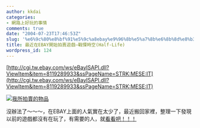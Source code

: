 ```yaml
---
author: kkdai
categories:
- 網路上好玩的事情
comments: true
date: "2004-07-23T17:46:53Z"
slug: '%e6%9c%80%e8%bf%91%e5%9c%a8ebay%e9%96%8b%e5%a7%8b%e6%8b%8d%e8%b3%a3%e9%81%8a%e6%88%b2-%e6%88%b0%e6%85%84%e6%99%82%e7%a9%bahalf-life'
title: 最近在EBAY開始拍賣遊戲–戰慄時空(Half-Life)
wordpress_id: 124
---
```


[http://cgi.tw.ebay.com/ws/eBayISAPI.dll?ViewItem&item=8119289933&ssPageName=STRK:MESE:IT](http://cgi.tw.ebay.com/ws/eBayISAPI.dll?ViewItem&item=8119289933&ssPageName=STRK:MESE:IT)

[![我所拍賣的物品](http://www.evanlin.com/blog/archives/0723/ebay.jpg)](http://cgi.tw.ebay.com/ws/eBayISAPI.dll?ViewItem&item=8119289933&ssPageName=STRK:MESE:IT)

沒辦法了～～～，在EBAY上面的人氣實在太少了，最近搬回家裡，整理一下發現以前的遊戲都沒有在玩了，有需要的人，就[看看吧！！！](http://cgi.tw.ebay.com/ws/eBayISAPI.dll?ViewItem&item=8119289933&ssPageName=STRK:MESE:IT)
